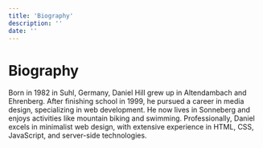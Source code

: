```yaml
---
title: 'Biography'
description: ''
date: ''
---
```


# Biography

Born in 1982 in Suhl, Germany, Daniel Hill grew up in Altendambach and Ehrenberg. After finishing school in 1999, he pursued a career in media design, specializing in web development. He now lives in Sonneberg and enjoys activities like mountain biking and swimming. Professionally, Daniel excels in minimalist web design, with extensive experience in HTML, CSS, JavaScript, and server-side technologies.
